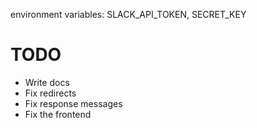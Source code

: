 environment variables: SLACK_API_TOKEN, SECRET_KEY

# TODO

* Write docs
* Fix redirects
* Fix response messages
* Fix the frontend